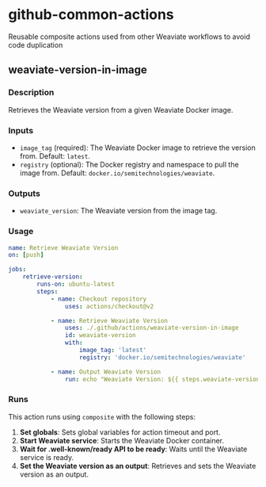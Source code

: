 # github-common-actions
Reusable composite actions used from other Weaviate workflows to avoid code duplication

## weaviate-version-in-image

### Description
Retrieves the Weaviate version from a given Weaviate Docker image.

### Inputs
- `image_tag` (required): The Weaviate Docker image to retrieve the version from. Default: `latest`.
- `registry` (optional): The Docker registry and namespace to pull the image from. Default: `docker.io/semitechnologies/weaviate`.

### Outputs
- `weaviate_version`: The Weaviate version from the image tag.

### Usage
```yaml
name: Retrieve Weaviate Version
on: [push]

jobs:
    retrieve-version:
        runs-on: ubuntu-latest
        steps:
            - name: Checkout repository
                uses: actions/checkout@v2

            - name: Retrieve Weaviate Version
                uses: ./.github/actions/weaviate-version-in-image
                id: weaviate-version
                with:
                    image_tag: 'latest'
                    registry: 'docker.io/semitechnologies/weaviate'

            - name: Output Weaviate Version
                run: echo "Weaviate Version: ${{ steps.weaviate-version.outputs.weaviate_version }}"
```

### Runs
This action runs using `composite` with the following steps:
1. **Set globals**: Sets global variables for action timeout and port.
2. **Start Weaviate service**: Starts the Weaviate Docker container.
3. **Wait for .well-known/ready API to be ready**: Waits until the Weaviate service is ready.
4. **Set the Weaviate version as an output**: Retrieves and sets the Weaviate version as an output.